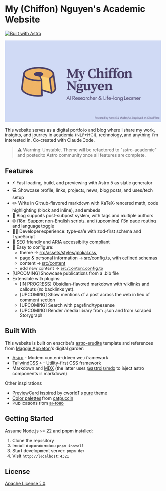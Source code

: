 # My (Chiffon) Nguyen's Academic Website

[![Built with Astro](https://astro.badg.es/v2/built-with-astro/tiny.svg)](https://astro.build)

![](public/img/social-preview.png)

This website serves as a digital portfolio and blog where I share my work, insights, and journey in
academia (NLP+HCI), technology, and anything I'm interested in. Co-created with Claude Code.

> ⚠️ Warning: Unstable. Theme will be refactored to "astro-academic" and posted to Astro community
> once all features are complete.

## Features

- ⚡ Fast loading, build, and previewing with Astro 5 as static generator
- 💻 Showcase profile, links, projects, news, blog posts, and uses/tech setup
- ✏️ Write in Github-flavored markdown with KaTeX-rendered math, code highlighting (block and
  inline), and embeds
- 📝 Blog supports post-subpost system, with tags and multiple authors
- 🌐 i18n: Support non-English scripts, and (upcoming) i18n page routing and language toggle
- 👩‍💻 Developer experience: type-safe with zod-first schema and TypeScript
- 🔎 SEO friendly and ARIA accessibility compliant
- 🔧 Easy to configure:
  - theme -> [src/assets/styles/global.css](src/assets/styles/global.css),
  - page & personal information -> [src/config.ts](src/config.ts), with
    [defined schemas](src/lib/schemas.ts)
  - content -> [src/content](src/content)
  - add new content -> [src/content.config.ts](src/content.config.ts)
- [UPCOMING] Showcase publications from a .bib file
- Extensible with plugins:
  - [IN PROGRESS] Obsidian-flavored markdown with wikilinks and callouts (no backlinks yet).
  - [UPCOMING] Show mentions of a post across the web in lieu of comment section
  - [UPCOMING] Search with pagefind/typesense
  - [UPCOMING] Render /media library from .json and from scraped Storygraph

## Built With

This website is built on enscribe's [astro-erudite](https://github.com/jktrn/astro-erudite) template
and references from [Maggie Appleton](https://github.com/MaggieAppleton/maggieappleton.com-V3)'s
digital garden:

- [Astro](https://astro.build/) - Modern content-driven web framework
- [TailwindCSS 4](https://tailwindcss.com/) - Utility-first CSS framework
- Markdown and [MDX](https://mdxjs.com/) (the latter uses
  [@astrojs/mdx](https://docs.astro.build/en/guides/integrations-guide/mdx/) to inject astro
  components in markdown)

Other inspirations:

- [PreviewCard](src/components/blog/PreviewCard.astro) inspired by cworld1's
  [pure](https://astro-pure.js.org/) theme
- [Color palettes](src/assets/styles/global.css) from [catpuccin](https://catppuccin.com/palette/)
- Publications from [al-folio](https://github.com/alshedivat/al-folio)

## Getting Started

Assume Node.js >= 22 and pnpm installed:

1. Clone the repository
2. Install dependencies: `pnpm install`
3. Start development server: `pnpm dev`
4. Visit `http://localhost:4321`

## License

[Apache License 2.0](LICENSE).
